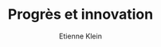---
title: Progrès et innovation
slug: progres-et-innovation
author: Etienne Klein
cover: progres-et-innovation.png
summary: Un entretien avec Etienne Klein
mandatory: false
site: https://www.youtube.com/watch?v=KPe4wuHOlCg
paths:
- "/competences/comprendre"
- "/competences/concevoir"
- "/competences/entreprendre"
- "/parcours/strategie-de-communication-numerique-et-design-d-experience"
---